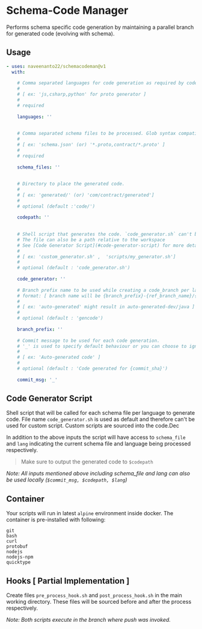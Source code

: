 # Schema-Code Manager

Performs schema specific code generation by maintaining a parallel branch for generated code (evolving with schema).

## Usage

```yaml
- uses: naveenanto22/schemacodeman@v1
  with:
  
    # Comma separated languages for code generation as required by code generator.
    #
    # [ ex: 'js,csharp,python' for proto generator ]
    #
    # required
    
    languages: ''         
    
    
    # Comma separated schema files to be processed. Glob syntax compatible.
    #
    # [ ex: 'schema.json' (or) '*.proto,contract/*.proto' ]
    # 
    # required
    
    schema_files: ''     
    
    
    # Directory to place the generated code. 
    #
    # [ ex: 'generated/' (or) 'com/contract/generated']
    #
    # optional (default :'code/')
    
    codepath: ''          
    
    
    # Shell script that generates the code. `code_generator.sh` can't be used as filename
    # The file can also be a path relative to the workspace
    # See [Code Generator Script](#code-generator-script) for more details
    #
    # [ ex: 'custom_generator.sh' ,  'scripts/my_generator.sh']
    #
    # optional (default : 'code_generator.sh')
    
    code_generator: ''
    
    # Branch prefix name to be used while creating a code_branch per language 
    # format: [ branch name will be {branch_prefix}-{ref_branch_name}/{language} ]
    #
    # [ ex: 'auto-generated' might result in auto-generated-dev/java ]
    #
    # optional (default : 'gencode')
    
    branch_prefix: ''
    
    # Commit message to be used for each code generation. 
    # '_' is used to specify default behaviour or you can choose to ignore this field
    #
    # [ ex: 'Auto-generated code' ]
    #
    # optional (default : 'Code generated for {commit_sha}')
    
    commit_msg: '_'
```

## Code Generator Script 

Shell script that will be called for each schema file per language to generate code. File name `code_generator.sh` is used as default and therefore can't be used for custom script. Custom scripts are sourced into the code.Dec

In addition to the above inputs the script will have access to `schema_file` and `lang` indicating the current schema file and language being processed respectively.

> Make sure to output the generated code to `$codepath`

*Note: All inputs mentioned above including schema_file and lang can also be used locally (`$commit_msg, $codepath, $lang`)*

## Container

Your scripts will run in latest `alpine` environment inside docker. The container is pre-installed with following:

    git
    bash
    curl
    protobuf
    nodejs
    nodejs-npm
    quicktype

## Hooks [ Partial Implementation ]

Create files `pre_process_hook.sh` and `post_process_hook.sh` in the main working directory. These files will be sourced before and after the process respectively.

*Note: Both scripts execute in the branch where push was invoked.*



